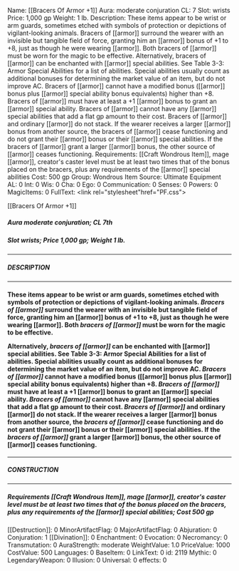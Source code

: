 Name: [[Bracers Of Armor +1]]
Aura: moderate conjuration
CL: 7
Slot: wrists
Price: 1,000 gp
Weight: 1 lb.
Description: These items appear to be wrist or arm guards, sometimes etched with symbols of protection or depictions of vigilant-looking animals. Bracers of [[armor]] surround the wearer with an invisible but tangible field of force, granting him an [[armor]] bonus of +1 to +8, just as though he were wearing [[armor]]. Both bracers of [[armor]] must be worn for the magic to be effective. Alternatively, bracers of [[armor]] can be enchanted with [[armor]] special abilities. See Table 3-3: Armor Special Abilities for a list of abilities. Special abilities usually count as additional bonuses for determining the market value of an item, but do not improve AC. Bracers of [[armor]] cannot have a modified bonus ([[armor]] bonus plus [[armor]] special ability bonus equivalents) higher than +8. Bracers of [[armor]] must have at least a +1 [[armor]] bonus to grant an [[armor]] special ability. Bracers of [[armor]] cannot have any [[armor]] special abilities that add a flat gp amount to their cost. Bracers of [[armor]] and ordinary [[armor]] do not stack. If the wearer receives a larger [[armor]] bonus from another source, the bracers of [[armor]] cease functioning and do not grant their [[armor]] bonus or their [[armor]] special abilities. If the bracers of [[armor]] grant a larger [[armor]] bonus, the other source of [[armor]] ceases functioning.
Requirements: [[Craft Wondrous Item]], mage [[armor]], creator's caster level must be at least two times that of the bonus placed on the bracers, plus any requirements of the [[armor]] special abilities
Cost: 500 gp
Group: Wondrous Item
Source: Ultimate Equipment
AL: 0
Int: 0
Wis: 0
Cha: 0
Ego: 0
Communication: 0
Senses: 0
Powers: 0
MagicItems: 0
FullText: <link rel="stylesheet"href="PF.css"><div class="heading"><p class="alignleft">[[Bracers Of Armor +1]]</p><div style="clear: both;"></div></div><div><h5><b>Aura </b>moderate conjuration; <b>CL </b>7th</h5><h5><b>Slot </b>wrists; <b>Price </b>1,000 gp; <b>Weight </b>1 lb.</h5></div><hr/><div><h5><b>DESCRIPTION</b></h5></div><hr/><div><h4><p>These items appear to be wrist or arm guards, sometimes etched with symbols of protection or depictions of vigilant-looking animals. <i>Bracers of [[armor]]</i> surround the wearer with an invisible but tangible field of force, granting him an [[armor]] bonus of +1 to +8, just as though he were wearing [[armor]]. Both <i>bracers of [[armor]]</i> must be worn for the magic to be effective. </p><p>Alternatively, <i>bracers of [[armor]]</i> can be enchanted with [[armor]] special abilities. See Table 3-3: Armor Special Abilities for a list of abilities. Special abilities usually count as additional bonuses for determining the market value of an item, but do not improve AC. <i>Bracers of [[armor]]</i> cannot have a modified bonus ([[armor]] bonus plus [[armor]] special ability bonus equivalents) higher than +8. <i>Bracers of [[armor]]</i> must have at least a +1 [[armor]] bonus to grant an [[armor]] special ability. <i>Bracers of [[armor]]</i> cannot have any [[armor]] special abilities that add a flat gp amount to their cost. <i>Bracers of [[armor]]</i> and ordinary [[armor]] do not stack. If the wearer receives a larger [[armor]] bonus from another source, the <i>bracers of [[armor]]</i> cease functioning and do not grant their [[armor]] bonus or their [[armor]] special abilities. If the <i>bracers of [[armor]]</i> grant a larger [[armor]] bonus, the other source of [[armor]] ceases functioning.</p></h4></div><hr/><div><h5><b>CONSTRUCTION</b></h5></div><hr/><div><h5><b>Requirements </b>[[Craft Wondrous Item]], <i>mage [[armor]]</i>, creator's caster level must be at least two times that of the bonus placed on the bracers, plus any requirements of the [[armor]] special abilities; <b>Cost </b>500 gp</h5></div>
[[Destruction]]: 0
MinorArtifactFlag: 0
MajorArtifactFlag: 0
Abjuration: 0
Conjuration: 1
[[Divination]]: 0
Enchantment: 0
Evocation: 0
Necromancy: 0
Transmutation: 0
AuraStrength: moderate
WeightValue: 1.0
PriceValue: 1000
CostValue: 500
Languages: 0
BaseItem: 0
LinkText: 0
id: 2119
Mythic: 0
LegendaryWeapon: 0
Illusion: 0
Universal: 0
effects: 0
